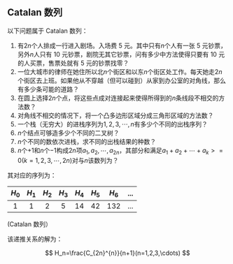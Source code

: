 ## Catalan 数列

以下问题属于 Catalan 数列：

1.  有$2n$个人排成一行进入剧场。入场费 5 元。其中只有$n$个人有一张 5 元钞票，另外$n$人只有 10 元钞票，剧院无其它钞票，问有多少中方法使得只要有 10 元的人买票，售票处就有 5 元的钞票找零？
2.  一位大城市的律师在她住所以北$n$个街区和以东$n$个街区处工作。每天她走$2n$个街区去上班。如果他从不穿越（但可以碰到）从家到办公室的对角线，那么有多少条可能的道路？
3.  在圆上选择$2n$个点，将这些点成对连接起来使得所得到的$n$条线段不相交的方法数？
4.  对角线不相交的情况下，将一个凸多边形区域分成三角形区域的方法数？
5.  一个栈（无穷大）的进栈序列为$1,2,3, \cdots ,n$有多少个不同的出栈序列？
6.  $n$个结点可够造多少个不同的二叉树？
7.  $n$个不同的数依次进栈，求不同的出栈结果的种数？
8.  $n$个$+1$和$n$个$-1$构成$2n$项$a_1,a_2, \cdots ,a_{2n}$，其部分和满足$a_1+a_2+ \cdots +a_k>=0(k=1,2,3, \cdots ,2n)$对与$n$该数列为？

其对应的序列为：

| $H_0$ | $H_1$ | $H_2$ | $H_3$ | $H_4$ | $H_5$ | $H_6$ | ... |
| :---: | :---: | :---: | :---: | :---: | :---: | :---: | :-: |
|   1   |   1   |   2   |   5   |   14  |   42  |  132  | ... |

(Catalan 数列）

该递推关系的解为：

$$
H_n=\frac{C_{2n}^{n}}{n+1}(n=1,2,3,\cdots)
$$
